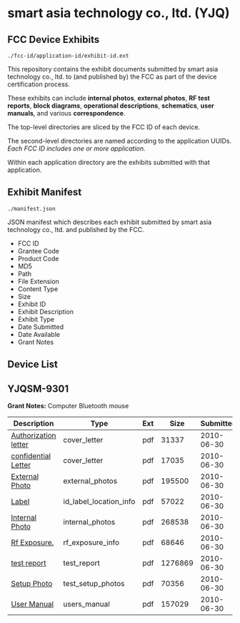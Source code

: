 # smart asia technology co., ltd. (YJQ)
## FCC Device Exhibits

```
./fcc-id/application-id/exhibit-id.ext
```

This repository contains the exhibit documents submitted by smart asia technology co., ltd. to (and published by) the FCC as part of the device certification process.

These exhibits can include **internal photos**, **external photos**, **RF test reports**, **block diagrams**, **operational descriptions**, **schematics**, **user manuals**, and various **correspondence**.

The top-level directories are sliced by the FCC ID of each device.

The second-level directories are named according to the application UUIDs. *Each FCC ID includes one or more application.*

Within each application directory are the exhibits submitted with that application. 

## Exhibit Manifest

```
./manifest.json
```

JSON manifest which describes each exhibit submitted by smart asia technology co., ltd. and published by the FCC.

- FCC ID
- Grantee Code
- Product Code
- MD5
- Path
- File Extension
- Content Type
- Size
- Exhibit ID
- Exhibit Description
- Exhibit Type
- Date Submitted
- Date Available
- Grant Notes

## Device List
## YJQSM-9301
**Grant Notes:** Computer Bluetooth mouse

| Description | Type | Ext | Size | Submitted | Available |
| ----------- | ---- | --- | ---- | --------- | --------- |
| [Authorization letter](YJQSM-9301/83999e79de10d232b905814d3faee75f/1304375.pdf) | cover_letter | pdf | 31337 | 2010-06-30 | 2010-06-30 |
| [confidential Letter](YJQSM-9301/83999e79de10d232b905814d3faee75f/1304376.pdf) | cover_letter | pdf | 17035 | 2010-06-30 | 2010-06-30 |
| [External Photo](YJQSM-9301/83999e79de10d232b905814d3faee75f/1304380.pdf) | external_photos | pdf | 195500 | 2010-06-30 | 2010-06-30 |
| [Label](YJQSM-9301/83999e79de10d232b905814d3faee75f/1304381.pdf) | id_label_location_info | pdf | 57022 | 2010-06-30 | 2010-06-30 |
| [Internal Photo](YJQSM-9301/83999e79de10d232b905814d3faee75f/1304382.pdf) | internal_photos | pdf | 268538 | 2010-06-30 | 2010-06-30 |
| [Rf Exposure.](YJQSM-9301/83999e79de10d232b905814d3faee75f/1304383.pdf) | rf_exposure_info | pdf | 68646 | 2010-06-30 | 2010-06-30 |
| [test report](YJQSM-9301/83999e79de10d232b905814d3faee75f/1304384.pdf) | test_report | pdf | 1276869 | 2010-06-30 | 2010-06-30 |
| [Setup Photo](YJQSM-9301/83999e79de10d232b905814d3faee75f/1304385.pdf) | test_setup_photos | pdf | 70356 | 2010-06-30 | 2010-06-30 |
| [User Manual](YJQSM-9301/83999e79de10d232b905814d3faee75f/1304386.pdf) | users_manual | pdf | 157029 | 2010-06-30 | 2010-06-30 |
